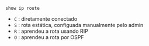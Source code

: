 `show ip route`

- `C` : diretamente conectado
- `S` : rota estática, configuada manualmente pelo admin
- `R` : aprendeu a rota usando RIP
- `O` : aprendeu a rota por OSPF

